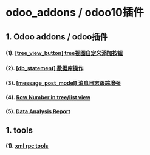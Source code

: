 # odoo_addons / odoo10插件

## 1. Odoo addons / odoo插件

#### (1). [[tree_view_button] tree视图自定义添加按钮](tree_view_button)

#### (2). [[db_statement] 数据库操作](db_statement)

#### (3). [[message_post_model] 消息日志跟踪增强](message_post_model)

#### (4). [Row Number in tree/list view](rowno_in_tree)

#### (5). [Data Analysis Report ](hs_query)


## 1. tools

#### (1). [xml rpc tools](odoo_xmlrpc)

